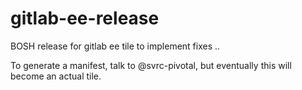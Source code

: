 # gitlab-ee-release
BOSH release for gitlab ee tile to implement fixes .. 

To generate a manifest, talk to @svrc-pivotal, but eventually this will become an actual tile.
